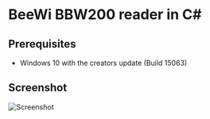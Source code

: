 # BeeWi BBW200 reader in C#

## Prerequisites
* Windows 10 with the creators update (Build 15063)

## Screenshot
![Screenshot](https://raw.githubusercontent.com/enrimilan/BeeWi-BBW200-Reader/tree/master/c%23/Reader/Reader/Assets/Screenshot.png)
